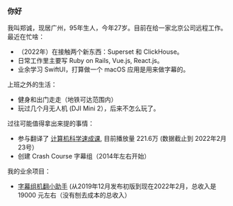 ### 你好
我叫郑诚，现居广州，95年生人，今年27岁。目前在给一家北京公司远程工作。   
最近在忙啥：
* （2022年）在接触两个新东西：Superset 和 ClickHouse。  
* 日常工作里主要写 Ruby on Rails, Vue.js, React.js。  
* 业余学习 SwiftUI，打算做一个 macOS 应用是用来做字幕的。

上班之外的生活：
* 健身和出门走走（地铁可达范围内）  
* 玩过几个月无人机 (DJI Mini 2），后来不怎么玩了。

过往可能值得拿出来提的事情：
* 参与翻译了 [计算机科学速成课](https://www.bilibili.com/video/av21376839), 目前播放量 221.6万 (数据截止到 2022年2月23号）
* 创建 Crash Course 字幕组（2014年左右开始）

我的业余项目：
* [字幕组机翻小助手](https://github.com/1c7/Translate-Subtitle-File) (从2019年12月发布初版到现在2022年2月，总收入是 19000 元左右（没有刨去成本的总收入）

<!--
**1c7/1c7** is a ✨ _special_ ✨ repository because its `README.md` (this file) appears on your GitHub profile.

Here are some ideas to get you started:

- 🔭 I’m currently working on ...
- 🌱 I’m currently learning ...
- 👯 I’m looking to collaborate on ...
- 🤔 I’m looking for help with ...
- 💬 Ask me about ...
- 📫 How to reach me: ...
- 😄 Pronouns: ...
- ⚡ Fun fact: ...
-->
